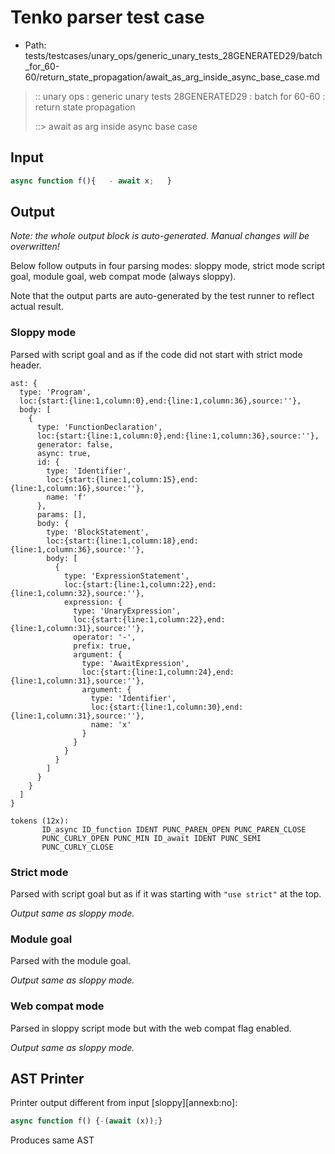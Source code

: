 # Tenko parser test case

- Path: tests/testcases/unary_ops/generic_unary_tests_28GENERATED29/batch_for_60-60/return_state_propagation/await_as_arg_inside_async_base_case.md

> :: unary ops : generic unary tests 28GENERATED29 : batch for 60-60 : return state propagation
>
> ::> await as arg inside async base case

## Input

`````js
async function f(){   - await x;   }
`````

## Output

_Note: the whole output block is auto-generated. Manual changes will be overwritten!_

Below follow outputs in four parsing modes: sloppy mode, strict mode script goal, module goal, web compat mode (always sloppy).

Note that the output parts are auto-generated by the test runner to reflect actual result.

### Sloppy mode

Parsed with script goal and as if the code did not start with strict mode header.

`````
ast: {
  type: 'Program',
  loc:{start:{line:1,column:0},end:{line:1,column:36},source:''},
  body: [
    {
      type: 'FunctionDeclaration',
      loc:{start:{line:1,column:0},end:{line:1,column:36},source:''},
      generator: false,
      async: true,
      id: {
        type: 'Identifier',
        loc:{start:{line:1,column:15},end:{line:1,column:16},source:''},
        name: 'f'
      },
      params: [],
      body: {
        type: 'BlockStatement',
        loc:{start:{line:1,column:18},end:{line:1,column:36},source:''},
        body: [
          {
            type: 'ExpressionStatement',
            loc:{start:{line:1,column:22},end:{line:1,column:32},source:''},
            expression: {
              type: 'UnaryExpression',
              loc:{start:{line:1,column:22},end:{line:1,column:31},source:''},
              operator: '-',
              prefix: true,
              argument: {
                type: 'AwaitExpression',
                loc:{start:{line:1,column:24},end:{line:1,column:31},source:''},
                argument: {
                  type: 'Identifier',
                  loc:{start:{line:1,column:30},end:{line:1,column:31},source:''},
                  name: 'x'
                }
              }
            }
          }
        ]
      }
    }
  ]
}

tokens (12x):
       ID_async ID_function IDENT PUNC_PAREN_OPEN PUNC_PAREN_CLOSE
       PUNC_CURLY_OPEN PUNC_MIN ID_await IDENT PUNC_SEMI
       PUNC_CURLY_CLOSE
`````

### Strict mode

Parsed with script goal but as if it was starting with `"use strict"` at the top.

_Output same as sloppy mode._

### Module goal

Parsed with the module goal.

_Output same as sloppy mode._

### Web compat mode

Parsed in sloppy script mode but with the web compat flag enabled.

_Output same as sloppy mode._

## AST Printer

Printer output different from input [sloppy][annexb:no]:

````js
async function f() {-(await (x));}
````

Produces same AST
